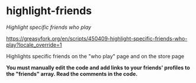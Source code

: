 # highlight-friends

*Highlight specific friends who play*

https://greasyfork.org/en/scripts/450409-highlight-specific-friends-who-play?locale_override=1

Highlights specific friends on the "who play" page and on the store page

**You must manually edit the code and add links to your friends' profiles to the "friends" array. Read the comments in the code.**
